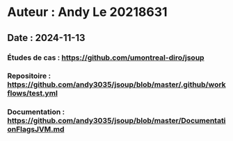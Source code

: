 # Auteur : Andy Le 20218631
## Date : 2024-11-13

### Études de cas : https://github.com/umontreal-diro/jsoup
### Repositoire : https://github.com/andy3035/jsoup/blob/master/.github/workflows/test.yml
### Documentation : https://github.com/andy3035/jsoup/blob/master/DocumentationFlagsJVM.md
